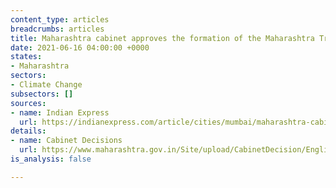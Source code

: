 ```yaml
---
content_type: articles
breadcrumbs: articles
title: Maharashtra cabinet approves the formation of the Maharashtra Tree Authority
date: 2021-06-16 04:00:00 +0000
states:
- Maharashtra
sectors:
- Climate Change
subsectors: []
sources:
- name: Indian Express
  url: https://indianexpress.com/article/cities/mumbai/maharashtra-cabinet-nod-to-proposed-amendments-for-protection-of-heritage-trees-7353577/
details:
- name: Cabinet Decisions
  url: https://www.maharashtra.gov.in/Site/upload/CabinetDecision/English/10-06-2021%20Cabinet%20Decision%20(Meeting%20No.70).pdf
is_analysis: false

---
```

